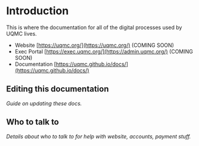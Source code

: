 # Introduction

This is where the documentation for all of the digital processes used by UQMC lives.

 - Website [https://uqmc.org/](https://uqmc.org/) (COMING SOON)
 - Exec Portal [https://exec.uqmc.org/](https://admin.uqmc.org/) (COMING SOON)
 - Documentation [https://uqmc.github.io/docs/](https://uqmc.github.io/docs/)

## Editing this documentation

_Guide on updating these docs._

## Who to talk to

_Details about who to talk to for help with website, accounts, payment stuff._

